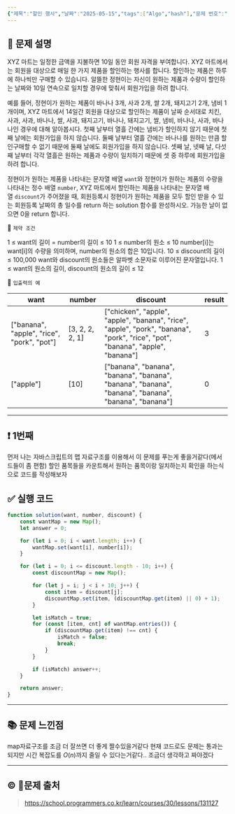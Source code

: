 ```yaml
---
{"제목":"할인 행사","날짜":"2025-05-15","tags":["Algo","hash"],"문제 번호":"21","출처":"https://school.programmers.co.kr/learn/courses/30/lessons/131127","dg-publish":true,"permalink":"/공부/Algo/해시/할인 행사/","dgPassFrontmatter":true,"created":"2025-05-15T20:13:41.455+09:00","updated":"2025-05-15T20:49:00.757+09:00"}
---
```


## 📔 문제 설명

XYZ 마트는 일정한 금액을 지불하면 10일 동안 회원 자격을 부여합니다. XYZ 마트에서는 회원을 대상으로 매일 한 가지 제품을 할인하는 행사를 합니다. 할인하는 제품은 하루에 하나씩만 구매할 수 있습니다. 알뜰한 정현이는 자신이 원하는 제품과 수량이 할인하는 날짜와 10일 연속으로 일치할 경우에 맞춰서 회원가입을 하려 합니다.

예를 들어, 정현이가 원하는 제품이 바나나 3개, 사과 2개, 쌀 2개, 돼지고기 2개, 냄비 1개이며, XYZ 마트에서 14일간 회원을 대상으로 할인하는 제품이 날짜 순서대로 치킨, 사과, 사과, 바나나, 쌀, 사과, 돼지고기, 바나나, 돼지고기, 쌀, 냄비, 바나나, 사과, 바나나인 경우에 대해 알아봅시다. 첫째 날부터 열흘 간에는 냄비가 할인하지 않기 때문에 첫째 날에는 회원가입을 하지 않습니다. 둘째 날부터 열흘 간에는 바나나를 원하는 만큼 할인구매할 수 없기 때문에 둘째 날에도 회원가입을 하지 않습니다. 셋째 날, 넷째 날, 다섯째 날부터 각각 열흘은 원하는 제품과 수량이 일치하기 때문에 셋 중 하루에 회원가입을 하려 합니다.

정현이가 원하는 제품을 나타내는 문자열 배열 `want`와 정현이가 원하는 제품의 수량을 나타내는 정수 배열 `number`, XYZ 마트에서 할인하는 제품을 나타내는 문자열 배열 `discount`가 주어졌을 때, 회원등록시 정현이가 원하는 제품을 모두 할인 받을 수 있는 회원등록 날짜의 총 일수를 return 하는 solution 함수를 완성하시오. 가능한 날이 없으면 0을 return 합니다.

📓 `제약 조건`


1 ≤ want의 길이 = number의 길이 ≤ 10
1 ≤ number의 원소 ≤ 10
number[i]는 want[i]의 수량을 의미하며, number의 원소의 합은 10입니다.
10 ≤ discount의 길이 ≤ 100,000
want와 discount의 원소들은 알파벳 소문자로 이루어진 문자열입니다.
1 ≤ want의 원소의 길이, discount의 원소의 길이 ≤ 12

📓 `입출력의 예`

|want|number|discount|result|
|---|---|---|---|
|["banana", "apple", "rice", "pork", "pot"]|[3, 2, 2, 2, 1]|["chicken", "apple", "apple", "banana", "rice", "apple", "pork", "banana", "pork", "rice", "pot", "banana", "apple", "banana"]|3|
|["apple"]|[10]|["banana", "banana", "banana", "banana", "banana", "banana", "banana", "banana", "banana", "banana"]|0|

---
## ❗ 1번째

먼저 나는 자바스크립트의 맵 자료구조를 이용해서 이 문제를 푸는게 좋을거같다(메서드들이 좀 편함)
할인 품목들을 카운트해서 원하는 품목이랑 일치하는지 확인을 하는식으로 코드를 작성해보자
<br>
## ✅ 실행 코드
```js
function solution(want, number, discount) {
    const wantMap = new Map();
    let answer = 0;

    for (let i = 0; i < want.length; i++) {
        wantMap.set(want[i], number[i]);
    }

    for (let i = 0; i <= discount.length - 10; i++) {
        const discountMap = new Map();

        for (let j = i; j < i + 10; j++) {
            const item = discount[j];
            discountMap.set(item, (discountMap.get(item) || 0) + 1);
        }

        let isMatch = true;
        for (const [item, cnt] of wantMap.entries()) {
            if (discountMap.get(item) !== cnt) {
                isMatch = false;
                break;
            }
        }

        if (isMatch) answer++;
    }

    return answer;
}
```
---
## 📚 문제 느낀점

map자료구조를 조금 더 잘쓰면 더 좋게 짤수있을거같다 현재 코드로도 문제는 통과는 되지만 시간 복잡도를 $O(n)$까지 줄일 수 있다는거같다..
조금더 생각하고 짜야겠다

---
## © 문제 출처

> https://school.programmers.co.kr/learn/courses/30/lessons/131127
